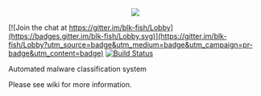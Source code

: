 <p align="center">
  <img src="https://github.com/snakes-in-the-box/blk-fish/blob/master/blkfish.png">
</p>




[![Join the chat at https://gitter.im/blk-fish/Lobby](https://badges.gitter.im/blk-fish/Lobby.svg)](https://gitter.im/blk-fish/Lobby?utm_source=badge&utm_medium=badge&utm_campaign=pr-badge&utm_content=badge)
[![Build Status](https://travis-ci.org/snakes-in-the-box/blk-fish.svg?branch=master)](https://travis-ci.org/snakes-in-the-box/blk-fish)

Automated malware classification system


Please see wiki for more information.
